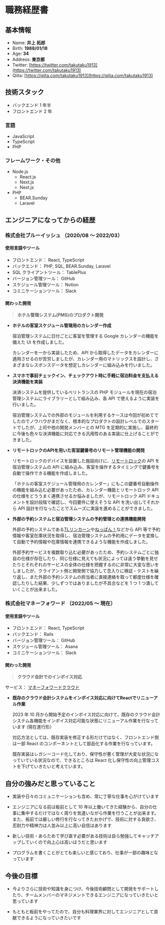 # 職務経歴書

## 基本情報
- Name:     **井上 拓郎**
- Birth:    **1988/01/18**
- Age:      **34**
- Address:  **東京都**
- Twitter:  [https://twitter.com/takutaku1913](https://twitter.com/takutaku1913)
- Qiita:    [https://qiita.com/takutaku1913](https://qiita.com/takutaku1913)

## 技術スタック
- バックエンド 1 年半
- フロントエンド 2 年

### 言語
- JavaScript
- TypeScript
- PHP

### フレームワーク・その他
- Node.js
  - React.js
  - Next.js
  - Nest.js
- PHP
  - BEAR.Sunday  
  - Laravel  

## エンジニアになってからの経歴
### 株式会社ブルーイッシュ （2020/08 〜 2022/03）
#### 使用言語やツール

  - フロントエンド： React, TypeScript
  - バックエンド： PHP, SQL, BEAR.Sunday, Laravel
  - SQL クライアントツール： TablePlus
  - バージョン管理ツール： GitHub
  - スケジュール管理ツール： Notion
  - コミニケーションツール： Slack

#### 関わった開発

  > **ホテル管理システム(PMS)のプロダクト開発**

  - **ホテルの客室スケジュール管理用のカレンダー作成**
  
    宿泊管理システムに日付ごとに客室を管理する Google カレンダーの機能を備えた UI を作成しました。  
    
    カレンダーを一から実装したため、API から取得したデータをカレンダーに適用させるのが苦労しましたが、カレンダー用のマトリックスを設計し、さまざまなレスポンスデータを想定しカレンダーに組み込みを行いました。
  
  - **スマホで事前チェックイン、チェックアウト時に手軽に宿泊料金を支払える決済機能を実装**
  
    決済システムを提供しているベリトランスの PHP モジュールを現在の宿泊管理システムにライブラリーとして組み込み、各 API で使えるように実装を行いました。  
    
    宿泊管理システムでの外部のモジュールを利用するケースは今回が初めてでしたのでノウハウがまだなく、根本的なプロダクトの設計レベルでのスタートでしたが、上司や他の開発メンバーとの MTG を定期的に実施し、最終的に今後も色々な決済機能に対応できる汎用性のある実装に仕上げることができました。  
  
  - **リモートロックのAPIを用いた客室鍵番号のリモート管理機能の開発**
  
    リモートロックのデバイスを設置した施設向けに、[リモートロック](https://remotelock.kke.co.jp/?utm_source=google&utm_medium=cpc&utm_campaign=Google%E6%A4%9C%E7%B4%A2-%E5%9B%BA%E6%9C%89%E5%90%8D%E8%A9%9E&utm_term=%E3%83%AA%E3%83%A2%E3%83%BC%E3%83%88%E3%83%AD%E3%83%83%E3%82%AF&hsa_acc=1744005690&hsa_cam=1602296873&hsa_grp=65951954283&hsa_ad=379417145900&hsa_src=g&hsa_tgt=kwd-323757690915&hsa_kw=%E3%83%AA%E3%83%A2%E3%83%BC%E3%83%88%E3%83%AD%E3%83%83%E3%82%AF&hsa_mt=b&hsa_net=adwords&hsa_ver=3&gclid=Cj0KCQjw0oyYBhDGARIsAMZEuMvsthxDk1NaUIxV8RHh2puaQ4WuOQq-uaBpEExe9FxES0nReAgOrvIaAq8wEALw_wcB)の API を宿泊管理システムの API に組み込み、客室を操作するタイミングで鍵番号を自動で操作できる機能を作成しました。  
    
    「ホテルの客室スケジュール管理用のカレンダー」にもこの鍵番号自動操作の機能を組み込む必要があったため、カレンダー機能とリモートロック API の仕様をどううまく連携させるか悩みましたが、リモートロック API ドキュメントを設計段階で確認し、今回要件に使えそうな API を洗い出してそれから API 設計を行なったことでスムーズに実装を進めることができました。
   
  - **外部の予約システムと宿泊管理システムの予約管理との連携機能開発**

    外部の予約システムである[TLリンカーン](https://www.seanuts.co.jp/product/lincoln/)や[ねっぱん！](https://www.neppan.com/)などから API 等で予約情報や客室在庫状況を取得し、宿泊管理システムの予約用にデータを変換して自動で予約情報や在庫情報を連携できるような機能を作成しました。
    
    外部予約サービスを複数取り込む必要があったため、予約システムごとに独自の仕様が存在したり、同じ仕様に見えても状況によっては違う挙動を見せたりとそれぞれのサービスの全体の仕様を把握するのに非常に大変な思いをしましたが、クライアント側と開発側で協力して念入りに検証・テストを繰り返し、また外部の予約システムの担当者に直接連絡を取って都度仕様を確認したりした結果、少しずつではありましたが不具合などを 1 つ 1 つ潰していくことが出来ました。

### 株式会社マネーフォワード （2022/05 〜 現在）
#### 使用言語やツール

  - フロントエンド： React, TypeScript
  - バックエンド： Rails
  - バージョン管理ツール： GitHub
  - スケジュール管理ツール： Asana
  - コミニケーションツール： Slack

#### 関わった開発
  
  > **クラウド会計でのインボイス対応**

  サービス： [マネーフォワードクラウド](https://biz.moneyforward.com/)
  
  - **既存のクラウド会計システムをインボイス対応に向けてReactでリニューアル作業**
  
    2023 年 10 月から開始予定のインボイス対応に向けて、既存のクラウド会計システム各機能をインボイス対応可能な状態にリニューアル作業を行なっています (現在進行形）
    
    対応方法としては、既存実装を修正する形だけではなく、フロントエンド側は一部 React のコンポーネントとして部品化する作業を行なっています。

    既存実装はレガシーコード化しており、保守性が悪く管理が大変な状況になっていている状況なので、できるところは React 化し保守性の向上管理コストを下げていきたいと考えています。
    
    
## 自分の強みだと思っていること

- 実装や日々のコミュニケーションも含め、常に丁寧な仕事を心がけています

- エンジニアになる前は板前として 10 年以上働いてきた経験から、自分の仕事に集中するだけではなく周りを気遣いながら作業を行うことが出来ます。また、板前では厳しい修行を行なってきたおかげで、技術に対する貪欲さ、忍耐力や精神力は人並み以上に高い自信はあります

- 新しい技術・あらためて学び直す必要がある技術は自ら勉強してキャッチアップしていくので向上心は高いほうだと思います

- プログラムを書くことがとても楽しいと感じており、仕事が一部の趣味となっています

## 今後の目標

- 今よりさらに技術や知識を身につけ、今後技術顧問として開発をサポートしたり、チームメンバーのマネジメントできるエンジニアになっていきたいと思っています

- もともと板前をやってたので、自分も料理業界に対してエンジニアとして貢献できるようになっていきたいです
